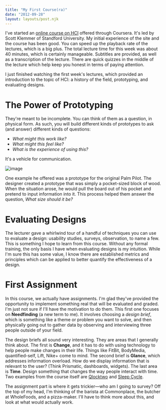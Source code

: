 ```yaml
---
title: "My First Course(ra)"
date: "2012-09-28"
layout: layouts/post.njk
---
```


I've started an [online course on HCI](https://www.coursera.org/course/hci)
offered through Coursera. It's led by Scott Klemmer of Standford University. My
initial experience of the site and the course has been good. You can speed up
the playback rate of the lectures, which is a big plus. The total lecture time
for this week was about 40 minutes, which is certainly manageable. Subtitles are
provided, as well as a transcription of the lecture. There are quick quizzes in
the middle of the lecture which help keep you honest in terms of paying
attention.

I just finished watching the first week's lectures, which provided an
introduction to the topic of HCI: a history of the field, prototyping, and
evaluating designs.

# The Power of Prototyping

They're meant to be incomplete. You can think of them as a question, in physical
form. As such, you will build different kinds of prototypes to ask (and answer)
different kinds of questions:

- _What might this work like?_
- _What might this feel like?_
- _What is the experience of using this?_

It's a vehicle for communication.

![image](images/PalmPilot5000.jpg)

One example he offered was a prototype for the original Palm Pilot. The designer
created a prototype that was simply a pocket-sized block of wood. When the
situation arose, he would pull the board out of his pocket and pretend to input
information into it. This process helped them answer the question, _What size
should it be?_

# Evaluating Designs

The lecturer gave a whirlwind tour of a handful of techniques you can use to
evaluate a design: usability studies, surveys, observation, to name a few. This
is something I hope to learn from this course. Without any formal training, the
only basis I have when evaluating designs is my intuition. While I'm sure this
has some value, I know there are established metrics and principles which can be
applied to better quantify the effectiveness of a design.

# First Assignment

In this course, we actually have assignments. I'm glad they've provided the
opportunity to implement something real that will be evaluated and graded. I'm
just not sure if I'll have the motivation to do them. This first one focuses on
**Needfinding** (a new term to me). It involves choosing a _design brief_, which
is something like a theme or problem you want to solve, and then physically
going out to gather data by observing and interviewing three people outside of
your field.

The design briefs all sound very interesting. They are areas that I generally
think about. The first is **Change**, and it has to do with using technology to
help people make changes in their life. Things like FitBit, BodyMedia,
quantified-self, Lift, Nike+ come to mind. The second brief is **Glance**, which
addresses information overload. How do we display information that is relevant
to the user? (Think Prismatic, dashboards, widgets). The last area is **Time**.
Design something that changes the way people interact with time. Two examples
from the course itself are [Qlocktwo](http://qlocktwo.com/) and
[Sleep Cycle](http://www.sleepcycle.com).

The assignment part is where it gets trickier—who am I going to survey? Off the
top of my head, I'm thinking of the barista at Commonplace, the butcher at
WholeFoods, and a pizza-maker. I'll have to think more about this, and look at
what would actually work.
